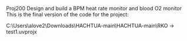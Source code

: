 Proj200 Design and build a BPM heat rate monitor and blood O2 monitor
This is the final version of the code for the project:

C:\Users\alove2\Downloads\HACHTUA-main\HACHTUA-main\RKO -> test1.uvprojx

